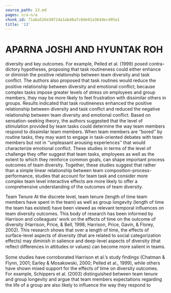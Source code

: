 ```yaml
---
source_path: 13.md
pages: n/a-n/a
chunk_id: 71a6a526e30f2da1ab46a7c0de91a364decd95e1
title: '13'
---
```

# APARNA JOSHI AND HYUNTAK ROH

diversity and key outcomes. For example, Pelled et al. (1999) posed contra- dictory hypotheses, proposing that task routineness could either enhance or diminish the positive relationship between team diversity and task conﬂict. The authors also proposed that task routines would reduce the positive relationship between diversity and emotional conﬂict; because complex tasks impose greater levels of stress on employees and group members, they may be more likely to feel frustration with dissimilar others in groups. Results indicated that task routineness enhanced the positive relationship between diversity and task conﬂict and reduced the negative relationship between team diversity and emotional conﬂict. Based on sensation-seeking theory, the authors suggested that the level of stimulation provided by team tasks could determine the way team members respond to dissimilar team members. When team members are ‘‘bored’’ by routine tasks, they may want to engage in task-oriented debates with team members but not in ‘‘unpleasant arousing experiences’’ that would characterize emotional conﬂict. These studies in terms of the level of challenge they offer suggest that team tasks, employees as well as the extent to which they reinforce common goals, can shape important process outcomes of team diversity. Together, these studies suggest that rather than a simple linear relationship between team composition-process-performance, studies that account for team task and consider more complex team level interactive effects are more likely to offer a comprehensive understanding of the outcomes of team diversity.

Team Tenure At the discrete level, team tenure (length of time team members have spent in the team) as well as group longevity (length of time the team has existed) have been viewed as relevant temporal inﬂuences on team diversity outcomes. This body of research has been informed by Harrison and colleagues’ work on the effects of time on the outcome of diversity (Harrison, Price, & Bell, 1998; Harrison, Price, Gavin, & Florey, 2002). This research shows that over a length of time, the effects of surface-level aspects of diversity (that are related to social categorization effects) may diminish in salience and deep-level aspects of diversity (that reﬂect differences in attitudes or values) can become more salient in teams.

Some studies have corroborated Harrison et al.’s study ﬁndings (Chatman & Flynn, 2001; Earley & Mosakowski, 2000; Pelled et al., 1999), while others have shown mixed support for the effects of time on diversity outcomes. For example, Schippers et al. (2003) distinguished between team tenure and group longevity and argue that team members expectations regarding the life of a group are also likely to inﬂuence the way they respond to
